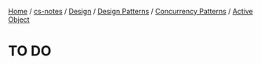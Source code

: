 [Home](https://mengxianbin.github.io) /
[cs-notes](https://mengxianbin.github.io/cs-notes/content) /
[Design](https://mengxianbin.github.io/cs-notes/content/Design) /
[Design Patterns](https://mengxianbin.github.io/cs-notes/content/Design/Design%20Patterns) /
[Concurrency Patterns](https://mengxianbin.github.io/cs-notes/content/Design/Design%20Patterns/Concurrency%20Patterns) /
[Active Object](https://mengxianbin.github.io/cs-notes/content/Design/Design%20Patterns/Concurrency%20Patterns/Active%20Object)

# TO DO
